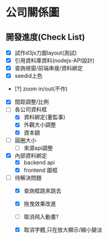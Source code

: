 # 公司關係圖

## 開發進度(Check List)

* [x] 試作d3js力圖layout(測試)
* [x] 引用資料庫資料(nodejs-API設計)
* [x] 查詢視窗/前端串接/資料綁定
* [x] seedid上色
* [?] zoom in/out(不作) 
* [x] 間距調整/比例
* [ ] 各公司資料框
    - [x] 資料綁定(董監事)
    - [x] 外觀大小調整
    - [x] 資本額
* [ ] 圓圈大小
    - [ ] 來源api調整
* [x] 內部資料綁定
    - [x] backend api
    - [x] frontend 圖框
* [ ] 待解決問題
    - [x] 查詢框跳來跳去
    - [x] 拖曳效果改進
    - [ ] 取消飛入動畫?
    - [x] 取消字體,只在放大顯示/縮小變淡

